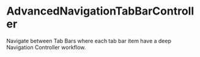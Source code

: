 # AdvancedNavigationTabBarController
Navigate between Tab Bars where each tab bar item have a deep Navigation Controller workflow.
